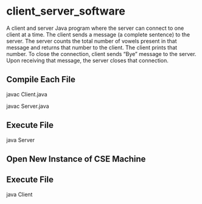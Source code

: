 # client_server_software

A client and server Java program where the server can connect to one client at a time. The client sends a message (a complete sentence) to the server. The server counts the total number of vowels present in that message and returns that number to the client. The client prints that number. To close the connection, client sends “Bye” message to the server. Upon receiving that message, the server closes that connection.

## Compile Each File

javac Client.java

javac Server.java

## Execute File

java Server

## Open New Instance of CSE Machine

## Execute File

java Client
